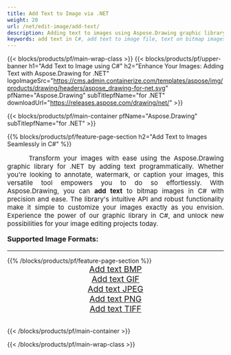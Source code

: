 ```yaml
---
title: Add Text to Image via .NET
weight: 20
url: /net/edit-image/add-text/
description: Adding text to images using Aspose.Drawing graphic library for .NET (C#)
keywords: add text in C#, add text to image file, text on bitmap images in C#, text to image, graphic library for .NET, raster images, edit image, save image, 2D graphics
---
```


{{< blocks/products/pf/main-wrap-class >}}
{{< blocks/products/pf/upper-banner h1="Add Text to Image using C#" h2="Enhance Your Images: Adding Text with Aspose.Drawing for .NET" logoImageSrc="https://cms.admin.containerize.com/templates/aspose/img/products/drawing/headers/aspose_drawing-for-net.svg" pfName="Aspose.Drawing" subTitlepfName="for .NET" downloadUrl="https://releases.aspose.com/drawing/net/" >}}

{{< blocks/products/pf/main-container pfName="Aspose.Drawing" subTitlepfName="for .NET" >}}

{{% blocks/products/pf/feature-page-section  h2="Add Text to Images Seamlessly in C#" %}}
<p align="justify" style="text-indent:50px;font-size:15px;">
Transform your images with ease using the Aspose.Drawing graphic library for .NET by adding text programmatically. Whether you're looking to annotate, watermark, or caption your images, this versatile tool empowers you to do so effortlessly. With Aspose.Drawing, you can <b>add text</b> to bitmap images in C# with precision and ease. The library's intuitive API and robust functionality make it simple to customize your images exactly as you envision. Experience the power of our graphic library in C#, and unlock new possibilities for your image editing projects today.</p>

<h3 style="margin-top:16px;">
Supported Image Formats:
</h3>

<hr/>
{{% /blocks/products/pf/feature-page-section %}}
<div class="container-fluid productfamilypage bg-gray">
    <div class="convertypes bg-gray agp-content section">
        <div class="container">
		    <div class="row other-converters" style="font-size: 19px;text-align:center;">
		        <div class='col-md-3 other-converter remove-lp remove-rp'><a href="bmp/" style="padding:15px;">Add text BMP</a></div>
                <div class='col-md-3 other-converter remove-lp remove-rp'><a href="gif/" style="padding:15px;">Add text GIF</a></div>
                <div class='col-md-3 other-converter remove-lp remove-rp'><a href="jpeg/" style="padding:15px;">Add text JPEG</a></div>
                <div class='col-md-3 other-converter remove-lp remove-rp'><a href="png/" style="padding:15px;">Add text PNG</a></div>
                <div class='col-md-3 other-converter remove-lp remove-rp'><a href="tiff/" style="padding:15px;">Add text TIFF</a></div>
            </div>
        </div>
    </div>
</div>
<br/>

{{< /blocks/products/pf/main-container >}}

{{< /blocks/products/pf/main-wrap-class >}}

